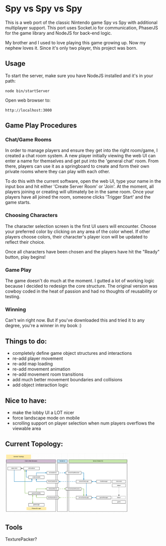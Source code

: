 

# Spy vs Spy vs Spy

This is a web port of the classic Nintendo game Spy vs Spy with additional multiplayer support.
This port uses Socket.io for communication, PhaserJS for the game library and NodeJS for back-end logic.

My brother and I used to love playing this game growing up.  Now my nephew loves it.  Since it's only two player,
this project was born.

## Usage

To start the server, make sure you have NodeJS installed and it's in your path:

`node bin/startServer`

Open web browser to:

`http://localhost:3000`


## Game Play Procedures

### Chat/Game Rooms

In order to manage players and ensure they get into the right room/game, I created a
chat room system.  A new player initially viewing the web UI can enter a name for themselves
and get put into the 'general chat' room.  From there, players can use it as a springboard
to create and form their own private rooms where they can play with each other.

To do this with the current software, open the web UI, type your name in the input box and
hit either 'Create Server Room' or 'Join'.
At the moment, all players joining or creating will ultimately be in the same room.  Once
your players have all joined the room, someone clicks 'Trigger Start' and the game starts.

### Choosing Characters

The character selection screen is the first UI users will encounter.  Choose your preferred color by clicking
on any area of the color wheel.  If other players choose colors, their character's player icon will be updated
to reflect their choice.

Once all characters have been chosen and the players have hit the "Ready" button, play begins!

### Game Play

The game doesn't do much at the moment.  I gutted a lot of working logic because I decided to redesign the
core structure.  The original version was cowboy coded in the heat of passion and had no thoughts of
reusability or testing.

### Winning

Can't win right now.  But if you've downloaded this and tried it to any degree, you're a winner in my book :)


## Things to do:

- completely define game object structures and interactions
- re-add player movement
- re-add map loading
- re-add movement animation
- re-add movement room transitions
- add much better movement boundaries and collisions
- add object interaction logic

## Nice to have:

- make the lobby UI a LOT nicer
- force landscape mode on mobile
- scrolling support on player selection when num players overflows the viewable area

## Current Topology:

<a href="documentation/spy_topology_2020.06.28.png" target="_blank">
<img src="documentation/spy_topology_2020.06.28.png" width="400">
</a>


## Tools

TexturePacker?

